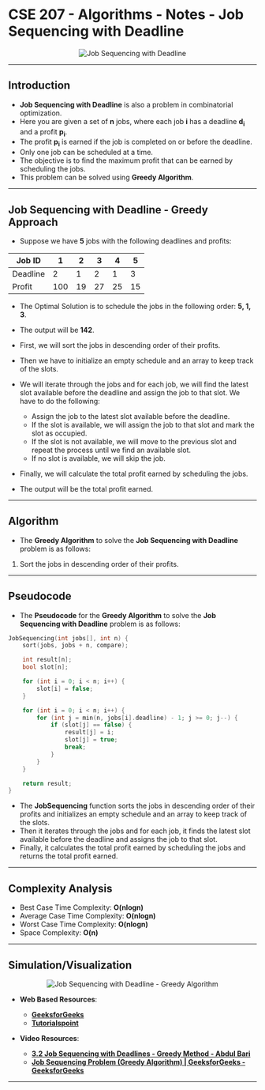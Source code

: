 # **CSE 207 - Algorithms - Notes - Job Sequencing with Deadline**

<p align="center">
    <img src="https://miro.medium.com/v2/resize:fit:648/1*fCm4EwGIm_KFvHrniNR_yw.jpeg" alt="Job Sequencing with Deadline"/>
</p>

---

## **Introduction**

- **Job Sequencing with Deadline** is also a problem in combinatorial optimization.
- Here you are given a set of **n** jobs, where each job **i** has a deadline **d<sub>i</sub>** and a profit **p<sub>i</sub>**.
- The profit **p<sub>i</sub>** is earned if the job is completed on or before the deadline.
- Only one job can be scheduled at a time.
- The objective is to find the maximum profit that can be earned by scheduling the jobs.
- This problem can be solved using **Greedy Algorithm**.

---

## **Job Sequencing with Deadline - Greedy Approach**

- Suppose we have **5** jobs with the following deadlines and profits:

| Job ID | 1 | 2 | 3 | 4 | 5 |
| --- | --- | --- | --- | --- | --- |
| Deadline | 2 | 1 | 2 | 1 | 3 |
| Profit | 100 | 19 | 27 | 25 | 15 |

- The Optimal Solution is to schedule the jobs in the following order: **5, 1, 3**.
- The output will be **142**.

- First, we will sort the jobs in descending order of their profits.
- Then we have to initialize an empty schedule and an array to keep track of the slots.
- We will iterate through the jobs and for each job, we will find the latest slot available before the deadline and assign the job to that slot. We have to do the following:
  - Assign the job to the latest slot available before the deadline.
  - If the slot is available, we will assign the job to that slot and mark the slot as occupied.
  - If the slot is not available, we will move to the previous slot and repeat the process until we find an available slot.
  - If no slot is available, we will skip the job.
- Finally, we will calculate the total profit earned by scheduling the jobs.
- The output will be the total profit earned.

---

## **Algorithm**

- The **Greedy Algorithm** to solve the **Job Sequencing with Deadline** problem is as follows:

1. Sort the jobs in descending order of their profits.

---

## **Pseudocode**

- The **Pseudocode** for the **Greedy Algorithm** to solve the **Job Sequencing with Deadline** problem is as follows:

```cpp
JobSequencing(int jobs[], int n) {
    sort(jobs, jobs + n, compare);

    int result[n];
    bool slot[n];

    for (int i = 0; i < n; i++) {
        slot[i] = false;
    }

    for (int i = 0; i < n; i++) {
        for (int j = min(n, jobs[i].deadline) - 1; j >= 0; j--) {
            if (slot[j] == false) {
                result[j] = i;
                slot[j] = true;
                break;
            }
        }
    }

    return result;
}
```

- The **JobSequencing** function sorts the jobs in descending order of their profits and initializes an empty schedule and an array to keep track of the slots.
- Then it iterates through the jobs and for each job, it finds the latest slot available before the deadline and assigns the job to that slot.
- Finally, it calculates the total profit earned by scheduling the jobs and returns the total profit earned.

---

## **Complexity Analysis**

- Best Case Time Complexity: **O(nlogn)**
- Average Case Time Complexity: **O(nlogn)**
- Worst Case Time Complexity: **O(nlogn)**
- Space Complexity: **O(n)**

---

## **Simulation/Visualization**

<p align="center">
    <img src="https://lh4.googleusercontent.com/oPnEMwtHivvA7Uy36G1lSQSraQ6xJ__THJJ3XiLL3mP--VgNerwFaPZgfXWbS3WDFYn2EKL8WiG3VDu3fAtB5Ii3ZFiT5-Ln8XmM1_zwH0Q7sTg_28NYWBDOP07_MQ" alt="Job Sequencing with Deadline - Greedy Algorithm"/>
</p>

- **Web Based Resources**:
  - [**GeeksforGeeks**](https://www.geeksforgeeks.org/job-sequencing-problem/)
  - [**Tutorialspoint**](https://www.tutorialspoint.com/data_structures_algorithms/job_sequencing_with_deadline.htm)

- **Video Resources**:
  - [**3.2 Job Sequencing with Deadlines - Greedy Method - Abdul Bari**](https://www.youtube.com/watch?v=zPtI8q9gvX8)
  - [**Job Sequencing Problem (Greedy Algorithm) | GeeksforGeeks - GeeksforGeeks**](https://www.youtube.com/watch?v=R6Skj4bT1HE)

---
